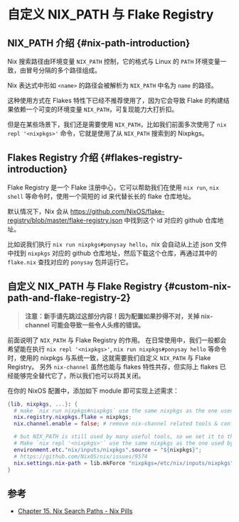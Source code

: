 # 自定义 NIX_PATH 与 Flake Registry 

## NIX_PATH 介绍 {#nix-path-introduction}

Nix 搜索路径由环境变量 `NIX_PATH` 控制，它的格式与 Linux 的 `PATH` 环境变量一致，由冒号分隔的多个路径组成。

Nix 表达式中形如 `<name>` 的路径会被解析为 `NIX_PATH` 中名为 `name` 的路径。

这种使用方式在 Flakes 特性下已经不推荐使用了，因为它会导致 Flake 的构建结果依赖一个可变的环境变量 `NIX_PATH`，可复现能力大打折扣。

但是在某些场景下，我们还是需要使用 `NIX_PATH`，比如我们前面多次使用了 `nix repl '<nixpkgs>'` 命令，它就是使用了从 `NIX_PATH` 搜索到的 Nixpkgs。

## Flakes Registry 介绍 {#flakes-registry-introduction}

Flake Registry 是一个 Flake 注册中心，它可以帮助我们在使用 `nix run`, `nix shell` 等命令时，使用一个简短的 id 来代替长长的 flake 仓库地址。

默认情况下，Nix 会从 <https://github.com/NixOS/flake-registry/blob/master/flake-registry.json> 中找到这个 id 对应的 github 仓库地址。

比如说我们执行 `nix run nixpkgs#ponysay hello`，nix 会自动从上述 json 文件中找到 `nixpkgs` 对应的 github 仓库地址，然后下载这个仓库，再通过其中的 `flake.nix` 查找对应的 `ponysay` 包并运行它。


## 自定义 NIX_PATH 与 Flake Registry {#custom-nix-path-and-flake-registry-2}

> **注意：新手请先跳过这部分内容！因为配置如果抄得不对，关掉 nix-channel 可能会导致一些令人头疼的错误。**

前面说明了 `NIX_PATH` 与 Flake Registry 的作用。
在日常使用中，我们一般都会希望能在执行 `nix repl '<nixpkgs>'`, `nix run nixpkgs#ponysay hello` 等命令时，使用的 nixpkgs 与系统一致，这就需要我们自定义 `NIX_PATH` 与 Flake Registry。
另外 `nix-channel` 虽然也能与 flakes 特性共存，但实际上 flakes 已经能够完全替代它了，所以我们也可以将其关闭。

在你的 NixOS 配置中，添加如下 module 即可实现上述需求：

```nix
{lib, nixpkgs, ...}: {
  # make `nix run nixpkgs#nixpkgs` use the same nixpkgs as the one used by this flake.
  nix.registry.nixpkgs.flake = nixpkgs;
  nix.channel.enable = false; # remove nix-channel related tools & configs, we use flakes instead.

  # but NIX_PATH is still used by many useful tools, so we set it to the same value as the one used by this flake.
  # Make `nix repl '<nixpkgs>'` use the same nixpkgs as the one used by this flake.
  environment.etc."nix/inputs/nixpkgs".source = "${nixpkgs}";
  # https://github.com/NixOS/nix/issues/9574
  nix.settings.nix-path = lib.mkForce "nixpkgs=/etc/nix/inputs/nixpkgs";
}
```

## 参考

- [Chapter 15. Nix Search Paths - Nix Pills](https://nixos.org/guides/nix-pills/nix-search-paths.html)

